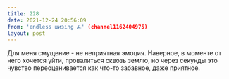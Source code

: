 ```yaml
---
title: 228
date: 2021-12-24 20:56:09
from: 'endless шизing ⍼' (channel1162404975)
layout: post
---
```


Для меня смущение - не неприятная эмоция. 
Наверное, в моменте от него хочется уйти, провалиться сквозь землю, но через секунды это чувство переоценивается как что-то забавное, даже приятное.
